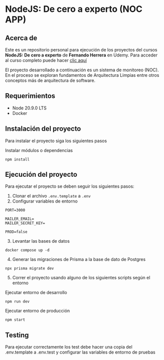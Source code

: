 # NodeJS: De cero a experto (NOC APP)

## Acerca de

Este es un repositorio personal para ejecución de los proyectos del cursos **NodeJS: De cero a experto** de **Fernando Herrera** en Udemy. Para acceder al curso completo puede hacer [clic aquí](https://www.udemy.com/course/node-de-cero-a-experto/)

El proyecto desarrollado a continuación es un sistema de monitoreo (NOC). En el proceso se exploran fundamentos de Arquitectura Limpias entre otros conceptos más de arquitectura de software.

## Requerimientos

- Node 20.9.0 LTS
- Docker

## Instalación del proyecto

Para instalar el proyecto siga los siguientes pasos

Instalar módulos o dependencias

```
npm install
```

## Ejecución del proyecto

Para ejecutar el proyecto se deben seguir los siguientes pasos:

1. Clonar el archivo `.env.template` a `.env`
2. Configurar variables de entorno

```
PORT=3000

MAILER_EMAIL=
MAILER_SECRET_KEY=

PROD=false

```

3. Levantar las bases de datos

```
docker compose up -d

```

4. Generar las migraciones de Prisma a la base de dato de Postgres

```
npx prisma migrate dev

```

5. Correr el proyecto usando alguno de los siguientes scripts según el entorno

Ejecutar entorno de desarrollo

```
npm run dev
```

Ejecutar entorno de producción

```
npm start
```

## Testing

Para ejecutar correctamente los test debe hacer una copia del .env.template a .env.test y configurar las variables de entorno de pruebas

